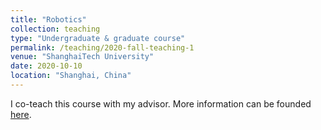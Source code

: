 ```yaml
---
title: "Robotics"
collection: teaching
type: "Undergraduate & graduate course"
permalink: /teaching/2020-fall-teaching-1
venue: "ShanghaiTech University"
date: 2020-10-10
location: "Shanghai, China"
---
```


I co-teach this course with my advisor. More information can be founded [here](https://robotics.shanghaitech.edu.cn/teaching/robotics2020). 